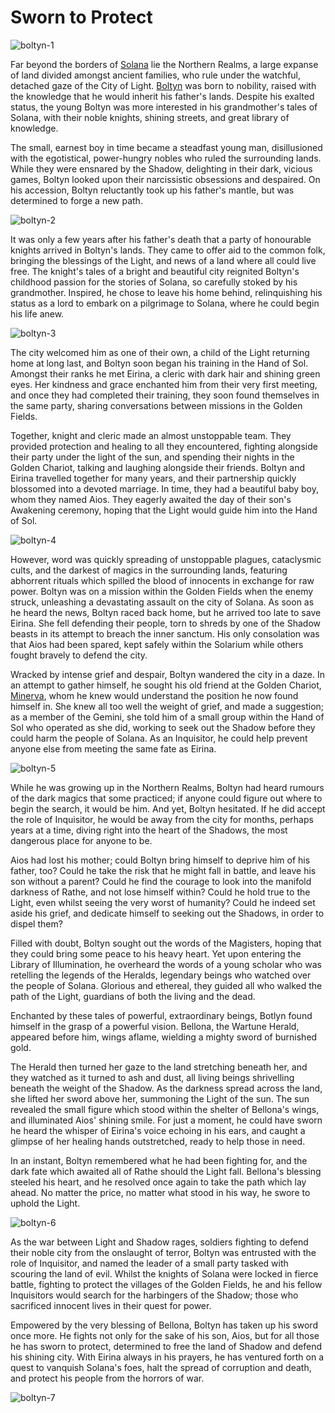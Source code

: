 # Sworn to Protect

<img src="https://d2hl7maqck52px.cloudfront.net/main-story/04-monarch/boltyn-1.webp" alt="boltyn-1" class="center">

Far beyond the borders of [Solana](../../regions/rathe/solana/solana.md) lie the Northern Realms, a large expanse of land divided amongst ancient families, who rule under the watchful, detached gaze of the City of Light. [Boltyn](../../heroes-of-rathe/boltyn-about.md) was born to nobility, raised with the knowledge that he would inherit his father's lands. Despite his exalted status, the young Boltyn was more interested in his grandmother's tales of Solana, with their noble knights, shining streets, and great library of knowledge.

The small, earnest boy in time became a steadfast young man, disillusioned with the egotistical, power-hungry nobles who ruled the surrounding lands. While they were ensnared by the Shadow, delighting in their dark, vicious games, Boltyn looked upon their narcissistic obsessions and despaired. On his accession, Boltyn reluctantly took up his father's mantle, but was determined to forge a new path.

<img src="https://d2hl7maqck52px.cloudfront.net/main-story/04-monarch/boltyn-2.webp" alt="boltyn-2" class="center">

It was only a few years after his father's death that a party of honourable knights arrived in Boltyn's lands. They came to offer aid to the common folk, bringing the blessings of the Light, and news of a land where all could live free. The knight's tales of a bright and beautiful city reignited Boltyn's childhood passion for the stories of Solana, so carefully stoked by his grandmother. Inspired, he chose to leave his home behind, relinquishing his status as a lord to embark on a pilgrimage to Solana, where he could begin his life anew.

<img src="https://d2hl7maqck52px.cloudfront.net/main-story/04-monarch/boltyn-3.webp" alt="boltyn-3" class="center">

The city welcomed him as one of their own, a child of the Light returning home at long last, and Boltyn soon began his training in the Hand of Sol. Amongst their ranks he met Eirina, a cleric with dark hair and shining green eyes. Her kindness and grace enchanted him from their very first meeting, and once they had completed their training, they soon found themselves in the same party, sharing conversations between missions in the Golden Fields.

Together, knight and cleric made an almost unstoppable team. They provided protection and healing to all they encountered, fighting alongside their party under the light of the sun, and spending their nights in the Golden Chariot, talking and laughing alongside their friends. Boltyn and Eirina travelled together for many years, and their partnership quickly blossomed into a devoted marriage. In time, they had a beautiful baby boy, whom they named Aios. They eagerly awaited the day of their son's Awakening ceremony, hoping that the Light would guide him into the Hand of Sol.

<img src="https://d2hl7maqck52px.cloudfront.net/main-story/04-monarch/boltyn-4.webp" alt="boltyn-4" class="center">

However, word was quickly spreading of unstoppable plagues, cataclysmic cults, and the darkest of magics in the surrounding lands, featuring abhorrent rituals which spilled the blood of innocents in exchange for raw power. Boltyn was on a mission within the Golden Fields when the enemy struck, unleashing a devastating assault on the city of Solana. As soon as he heard the news, Boltyn raced back home, but he arrived too late to save Eirina. She fell defending their people, torn to shreds by one of the Shadow beasts in its attempt to breach the inner sanctum. His only consolation was that Aios had been spared, kept safely within the Solarium while others fought bravely to defend the city.

Wracked by intense grief and despair, Boltyn wandered the city in a daze. In an attempt to gather himself, he sought his old friend at the Golden Chariot, [Minerva](../../other-characters/minerva-themis.md), whom he knew would understand the position he now found himself in. She knew all too well the weight of grief, and made a suggestion; as a member of the Gemini, she told him of a small group within the Hand of Sol who operated as she did, working to seek out the Shadow before they could harm the people of Solana. As an Inquisitor, he could help prevent anyone else from meeting the same fate as Eirina.

<img src="https://d2hl7maqck52px.cloudfront.net/main-story/04-monarch/boltyn-5.webp" alt="boltyn-5" class="center">

While he was growing up in the Northern Realms, Boltyn had heard rumours of the dark magics that some practiced; if anyone could figure out where to begin the search, it would be him. And yet, Boltyn hesitated. If he did accept the role of Inquisitor, he would be away from the city for months, perhaps years at a time, diving right into the heart of the Shadows, the most dangerous place for anyone to be.

Aios had lost his mother; could Boltyn bring himself to deprive him of his father, too? Could he take the risk that he might fall in battle, and leave his son without a parent? Could he find the courage to look into the manifold darkness of Rathe, and not lose himself within? Could he hold true to the Light, even whilst seeing the very worst of humanity? Could he indeed set aside his grief, and dedicate himself to seeking out the Shadows, in order to dispel them?

Filled with doubt, Boltyn sought out the words of the Magisters, hoping that they could bring some peace to his heavy heart. Yet upon entering the Library of Illumination, he overheard the words of a young scholar who was retelling the legends of the Heralds, legendary beings who watched over the people of Solana. Glorious and ethereal, they guided all who walked the path of the Light, guardians of both the living and the dead.

Enchanted by these tales of powerful, extraordinary beings, Botlyn found himself in the grasp of a powerful vision. Bellona, the Wartune Herald, appeared before him, wings aflame, wielding a mighty sword of burnished gold.

The Herald then turned her gaze to the land stretching beneath her, and they watched as it turned to ash and dust, all living beings shrivelling beneath the weight of the Shadow. As the darkness spread across the land, she lifted her sword above her, summoning the Light of the sun. The sun revealed the small figure which stood within the shelter of Bellona's wings, and illuminated Aios' shining smile. For just a moment, he could have sworn he heard the whisper of Eirina's voice echoing in his ears, and caught a glimpse of her healing hands outstretched, ready to help those in need.

In an instant, Boltyn remembered what he had been fighting for, and the dark fate which awaited all of Rathe should the Light fall. Bellona's blessing steeled his heart, and he resolved once again to take the path which lay ahead. No matter the price, no matter what stood in his way, he swore to uphold the Light.

<img src="https://d2hl7maqck52px.cloudfront.net/main-story/04-monarch/boltyn-6.webp" alt="boltyn-6" class="center">

As the war between Light and Shadow rages, soldiers fighting to defend their noble city from the onslaught of terror, Boltyn was entrusted with the role of Inquisitor, and named the leader of a small party tasked with scouring the land of evil. Whilst the knights of Solana were locked in fierce battle, fighting to protect the villages of the Golden Fields, he and his fellow Inquisitors would search for the harbingers of the Shadow; those who sacrificed innocent lives in their quest for power.

Empowered by the very blessing of Bellona, Boltyn has taken up his sword once more. He fights not only for the sake of his son, Aios, but for all those he has sworn to protect, determined to free the land of Shadow and defend his shining city. With Eirina always in his prayers, he has ventured forth on a quest to vanquish Solana's foes, halt the spread of corruption and death, and protect his people from the horrors of war.

<img src="https://d2hl7maqck52px.cloudfront.net/main-story/04-monarch/boltyn-7.webp" alt="boltyn-7" class="center">
